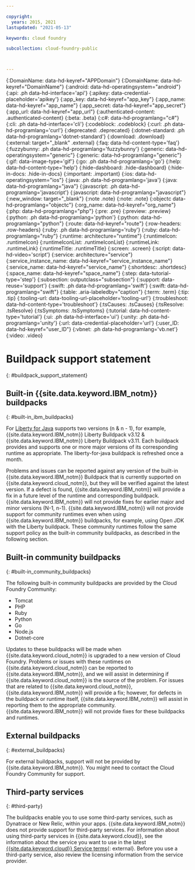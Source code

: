 ```yaml
---

copyright:
  years: 2015, 2021
lastupdated: "2021-05-13"

keywords: cloud foundry

subcollection: cloud-foundry-public



---
```



{:DomainName: data-hd-keyref="APPDomain"}
{:DomainName: data-hd-keyref="DomainName"}
{:android: data-hd-operatingsystem="android"}
{:api: .ph data-hd-interface='api'}
{:apikey: data-credential-placeholder='apikey'}
{:app_key: data-hd-keyref="app_key"}
{:app_name: data-hd-keyref="app_name"}
{:app_secret: data-hd-keyref="app_secret"}
{:app_url: data-hd-keyref="app_url"}
{:authenticated-content: .authenticated-content}
{:beta: .beta}
{:c#: data-hd-programlang="c#"}
{:cli: .ph data-hd-interface='cli'}
{:codeblock: .codeblock}
{:curl: .ph data-hd-programlang='curl'}
{:deprecated: .deprecated}
{:dotnet-standard: .ph data-hd-programlang='dotnet-standard'}
{:download: .download}
{:external: target="_blank" .external}
{:faq: data-hd-content-type='faq'}
{:fuzzybunny: .ph data-hd-programlang='fuzzybunny'}
{:generic: data-hd-operatingsystem="generic"}
{:generic: data-hd-programlang="generic"}
{:gif: data-image-type='gif'}
{:go: .ph data-hd-programlang='go'}
{:help: data-hd-content-type='help'}
{:hide-dashboard: .hide-dashboard}
{:hide-in-docs: .hide-in-docs}
{:important: .important}
{:ios: data-hd-operatingsystem="ios"}
{:java: .ph data-hd-programlang='java'}
{:java: data-hd-programlang="java"}
{:javascript: .ph data-hd-programlang='javascript'}
{:javascript: data-hd-programlang="javascript"}
{:new_window: target="_blank"}
{:note .note}
{:note: .note}
{:objectc data-hd-programlang="objectc"}
{:org_name: data-hd-keyref="org_name"}
{:php: data-hd-programlang="php"}
{:pre: .pre}
{:preview: .preview}
{:python: .ph data-hd-programlang='python'}
{:python: data-hd-programlang="python"}
{:route: data-hd-keyref="route"}
{:row-headers: .row-headers}
{:ruby: .ph data-hd-programlang='ruby'}
{:ruby: data-hd-programlang="ruby"}
{:runtime: architecture="runtime"}
{:runtimeIcon: .runtimeIcon}
{:runtimeIconList: .runtimeIconList}
{:runtimeLink: .runtimeLink}
{:runtimeTitle: .runtimeTitle}
{:screen: .screen}
{:script: data-hd-video='script'}
{:service: architecture="service"}
{:service_instance_name: data-hd-keyref="service_instance_name"}
{:service_name: data-hd-keyref="service_name"}
{:shortdesc: .shortdesc}
{:space_name: data-hd-keyref="space_name"}
{:step: data-tutorial-type='step'}
{:subsection: outputclass="subsection"}
{:support: data-reuse='support'}
{:swift: .ph data-hd-programlang='swift'}
{:swift: data-hd-programlang="swift"}
{:table: .aria-labeledby="caption"}
{:term: .term}
{:tip: .tip}
{:tooling-url: data-tooling-url-placeholder='tooling-url'}
{:troubleshoot: data-hd-content-type='troubleshoot'}
{:tsCauses: .tsCauses}
{:tsResolve: .tsResolve}
{:tsSymptoms: .tsSymptoms}
{:tutorial: data-hd-content-type='tutorial'}
{:ui: .ph data-hd-interface='ui'}
{:unity: .ph data-hd-programlang='unity'}
{:url: data-credential-placeholder='url'}
{:user_ID: data-hd-keyref="user_ID"}
{:vbnet: .ph data-hd-programlang='vb.net'}
{:video: .video}

# Buildpack support statement
{: #buildpack_support_statement}


## Built-in {{site.data.keyword.IBM_notm}} buildpacks
{: #built-in_ibm_buildpacks}

For [Liberty for Java](/docs/cloud-foundry-public?topic=cloud-foundry-public-getting-started-liberty) supports two versions (n & n - 1), for example, {{site.data.keyword.IBM_notm}} Liberty Buildpack v3.12 & {{site.data.keyword.IBM_notm}} Liberty Buildpack v3.11. Each buildpack provides and supports one or more major versions of its corresponding runtime as appropriate. The liberty-for-java buildpack is refreshed once a month.

Problems and issues can be reported against any version of the built-in {{site.data.keyword.IBM_notm}} Buildpack that is currently supported on {{site.data.keyword.cloud_notm}}, but they will be verified against the latest version. If a defect is found, {{site.data.keyword.IBM_notm}} will provide a fix in a future level of the runtime and corresponding buildpack. {{site.data.keyword.IBM_notm}} will not provide fixes for earlier major and minor versions (N-1, n-1). {{site.data.keyword.IBM_notm}} will not provide support for community runtimes even when using {{site.data.keyword.IBM_notm}} buildpacks, for example, using Open JDK with the Liberty buildpack. These community runtimes follow the same support policy as the built-in community buildpacks, as described in the following section.

## Built-in community buildpacks
{: #built-in_community_buildpacks}

The following built-in community buildpacks are provided by the Cloud Foundry Community:

* Tomcat
* PHP
* Ruby
* Python
* Go
* Node.js
* Dotnet-core

Updates to these buildpacks will be made when {{site.data.keyword.cloud_notm}} is upgraded to a new version of Cloud Foundry. Problems or issues with these runtimes on {{site.data.keyword.cloud_notm}} can be reported to {{site.data.keyword.IBM_notm}}, and we will assist in determining if {{site.data.keyword.cloud_notm}} is the source of the problem. For issues that are related to {{site.data.keyword.cloud_notm}}, {{site.data.keyword.IBM_notm}} will provide a fix; however, for defects in the buildpack or runtime itself, {{site.data.keyword.IBM_notm}} will assist in reporting them to the appropriate community. {{site.data.keyword.IBM_notm}} will not provide fixes for these buildpacks and runtimes.

## External buildpacks
{: #external_buildpacks}

For external buildpacks, support will not be provided by {{site.data.keyword.IBM_notm}}. You might need to contact the Cloud Foundry Community for support.

## Third-party services
{: #third-party}

The buildpacks enable you to use some third-party services, such as Dynatrace or New Relic, within your apps. {{site.data.keyword.IBM_notm}} does not provide support for third-party services. For information about using third-party services in {{site.data.keyword.cloud}}, see the information about the service you want to use in the latest [{{site.data.keyword.cloud}} Service terms](https://www-03.ibm.com/software/sla/sladb.nsf/sla/bm){: external}. Before you use a third-party service, also review the licensing information from the service provider.


